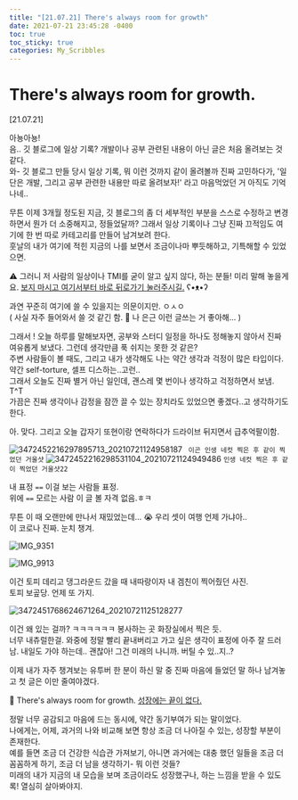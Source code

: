 ```yaml
---
title: "[21.07.21] There's always room for growth"
date: 2021-07-21 23:45:28 -0400
toc: true
toc_sticky: true
categories: My_Scribbles
---  
```


# There's always room for growth.

[21.07.21]

아뇽아뇽!   
음.. 깃 블로그에 일상 기록? 개발이나 공부 관련된 내용이 아닌 글은 처음 올려보는 것 같다.     
와- 깃 블로그 만들 당시 일상 기록, 뭐 이런 것까지 같이 올려볼까 진짜 고민하다가, '일단은 개발, 그리고 공부 관련한 내용만 따로 올려보자!' 라고 마음먹었던 거 아직도 기억나네..   

무튼 이제 3개월 정도된 지금, 깃 블로그의 좀 더 세부적인 부분을 스스로 수정하고 변경하면서 뭔가 더 소중해지고, 정들었달까? 그래서 일상 기록이나 그냥 진짜 끄적임도 여기에 한 번 따로 카테고리를 만들어 남겨보려 한다.   
훗날의 내가 여기에 적힌 지금의 나를 보면서 조금이나마 뿌듯해하고, 기특해할 수 있었으면.

<div class="notice--primary" markdown="1">
⚠️ 그러니 저 사람의 일상이나 TMI를 굳이 알고 싶지 않다, 하는 분들! 미리 말해 놓을게요. <u>보지 마시고 여기서부터 바로 뒤로가기 눌러주시길.</u> ʕ•ᴥ•ʔ 
</div> 

과연 꾸준히 여기에 쓸 수 있을지는 의문이지만. ㅇㅅㅇ    
( 사실 자주 들어와서 쓸 것 같긴 함. 🤔 나 은근 이런 글쓰는 거 좋아해... )   

그래서 ! 오늘 하루를 말해보자면, 공부와 스터디 일정을 하나도 정해놓지 않아서 진짜 여유롭게 보냈다. 그런데 생각만큼 푹 쉬지는 못한 것 같은?   
주변 사람들이 볼 때도, 그리고 내가 생각해도 나는 약간 생각과 걱정이 많은 타입이다. 약간 self-torture, 셀프 디스하는..고런..   
그래서 오늘도 진짜 별거 아닌 일인데, 괜스레 몇 번이나 생각하고 걱정하면서 보냄. T^T    
가끔은 진짜 생각이나 감정을 잠깐 끌 수 있는 장치라도 있었으면 좋겠다..고 생각하기도 한다.     

아. 맞다. 그리고 오늘 갑자기 또현이랑 연락하다가 드라이브 뒤지면서 급추억팔이함.   

![3472452216297895713_20210721124958187](https://user-images.githubusercontent.com/63195670/126503239-b54febf4-9c11-47d3-beca-c8c5aee51131.jpg)
` 이곤 인생 네컷 찍은 후 같이 찍었던 거울샷`
![3472452216298531104_20210721124949486](https://user-images.githubusercontent.com/63195670/126503246-81e3987e-91fa-4d91-a4e6-079744848e20.JPG)
` 인생 네컷 찍은 후 같이 찍었던 거울샷22 `

내 표정 `==` 이걸 보는 사람들 표정.    
위에 `==` 모르는 사람 이 글 볼 자격 없음.ㅎㅋ

무튼 이 때 오랜만에 만나서 재밌었는데... 😭 우리 셋이 여행 언제 가냐아..  
이 코로나 진짜. 눈치 챙겨.

![IMG_9351](https://user-images.githubusercontent.com/63195670/126503222-95295519-69f0-4cf5-8326-1188a0341046.JPG)

![IMG_9913](https://user-images.githubusercontent.com/63195670/126503243-21851f4c-f94f-4897-abc9-28f05086c2eb.JPG)

이건 토피 데리고 댕그라운드 갔을 때 내따랑이자 내 겜친이 찍어줬던 사진.    
토피 보곺당. 언제 또 가지.     

![3472451768624671264_20210721125128277](https://user-images.githubusercontent.com/63195670/126503215-6cdd88c9-2259-478b-a5e2-88045526e5ba.JPG)

이건 왜 있는 걸까? ㅋㅋㅋㅋㅋㅋ 봉사하는 곳 화장실에서 찍은 듯.     
너무 내츄럴한걸. 와중에 정말 빨리 끝내버리고 가고 싶은 생각이 표정에 아주 잘 드러남.
내일도 가야 하는데.. 괜찮아! 그건 미래의 나니까. 버틸 수 있..지..?

이제 내가 자주 챙겨보는 유투버 한 분이 하신 말 중 진짜 마음에 들었던 말 하나 남겨놓고 첫 글은 이만 줄여야겠다.  

<div class="notice--primary" markdown="1">
🌝 There's always room for growth.  
<u>성장에는 끝이 없다.</u> 
</div> 

정말 너무 공감되고 마음에 드는 동시에, 약간 동기부여가 되는 말이었다.   
나에게는, 어제, 과거의 나와 비교해 보면 항상 조금 더 나아질 수 있는, 성장할 부분이 존재한다.  
예를 들면 조금 더 건강한 식습관 가져보기, 아니면 과거에는 대충 했던 일들을 조금 더 꼼꼼하게 하기, 조금 더 남을 생각하기- 뭐 이런 것들?    
미래의 내가 지금의 내 모습을 보며 조금이라도 성장했구나, 하는 느낌을 받을 수 있도록! 열심히 살아봐야지.
